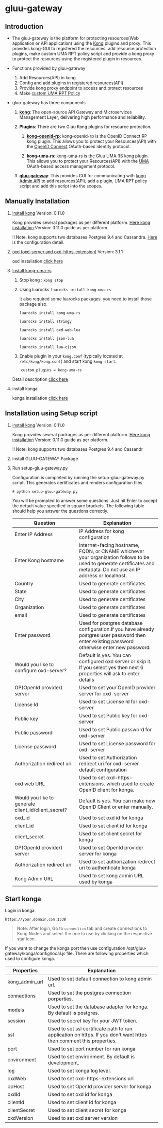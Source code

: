 # gluu-gateway

## Introduction

* The gluu-gateway is the platform for protecting resources(Web application or API application) using the [Kong](https://getkong.org) plugins and proxy. This provides kong-GUI to registered the resources, add resource protection plugins, make custom UMA RPT policy script and provide a kong proxy to protect the resources using the registered plugin in resources.

* Functions provided by gluu-gateway 
    1. Add Resources(API) in kong
    2. Config and add plugins in registered resources(API)
    3. Provide kong proxy endpoint to access and protect resources
    4. Make [custom UMA RPT Policy](https://gluu.org/docs/ce/3.1.1/admin-guide/uma/#uma-rpt-authorization-policies)
 

* gluu-gateway has three components
    1. **[kong](https://getkong.org/)**: The open-source API Gateway and Microservices Management Layer, delivering high performance and reliability.

    2. **Plugins**: There are two Gluu Kong plugins for resource protection. 

        1. **[kong-openid-rp](/kong-openid-rp)**: kong-openid-rp is the OpenID Connect RP kong plugin. This allows you to protect your Resources(API) with the [OpenID Connect](https://gluu.org/docs/ce/admin-guide/openid-connect/) OAuth-based identity protocol.
 
        2. **[kong-uma-rs](/kong-uma-rs)**: kong-uma-rs is the Gluu UMA RS kong plugin. This allows you to protect your Resources(API) with the [UMA](https://kantarainitiative.org/confluence/display/uma/Home) OAuth-based access management protocol.

    3. **[gluu-gateway](https://github.com/GluuFederation/kong-plugins/tree/master/gluu-gateway)**:  This provides GUI for communicating with [kong Admin API](https://getkong.org/docs/0.11.x/admin-api/) to add resources(API), add a plugin, UMA RPT policy script and add this script into the scopes.

## Manually Installation

1. [Install kong](https://getkong.org/install) Version: 0.11.0
    
    Kong provides several packages as per different platform. [Here kong installation](https://getkong.org/install) Version: 0.11.0 guide as per platform.

    !! Note: kong supports two databases Postgres 9.4 and Cassandra. [Here](https://getkong.org/docs/0.11.x/configuration/#datastore-section) is the configuration detail.

2. [oxd (oxd-server and oxd-https-extension)](https://gluu.org/docs/oxd/3.1.1/) Version: 3.1.1
    
    oxd installation [click here](https://gluu.org/docs/oxd/3.1.1/install/)

4. [Install kong-uma-rs](https://github.com/GluuFederation/kong-plugins/tree/master/kong-uma-rs)
    1. Stop kong : `kong stop`
    2. 
        Using luarocks `luarocks install kong-uma-rs`.
        
        It also required some luarocks packages. you need to install those package also.
        
        `luarocks install kong-uma-rs`

        `luarocks install stringy`
        
        `luarocks install oxd-web-lua`
        
        `luarocks install json-lua`
        
        `luarocks install lua-cjson`
            
    3. Enable plugin in your `kong.conf` (typically located at `/etc/kong/kong.conf`) and start kong `kong start`.
    
    ```
        custom_plugins = kong-uma-rs
    ```
    Detail description [click here](https://github.com/GluuFederation/kong-plugins/tree/master/kong-uma-rs)

5. Install konga

    konga installation [click here](https://github.com/GluuFederation/kong-plugins/tree/master/konga)    

## Installation using Setup script

1. [Install kong](https://getkong.org/install) Version: 0.11.0
    
    Kong provides several packages as per different platform. [Here kong installation](https://getkong.org/install) Version: 0.11.0 guide as per platform.

    !! Note: kong supports two databases Postgres 9.4 and Cassandr

2. Install GLUU-GATEWAY Package

3. Run setup-gluu-gateway.py

    Configuration is completed by running the setup-gluu-gateway.py script. This generates certificates and renders configuration files.

    ```
    # python setup-gluu-gateway.py
    ```
    
    You will be prompted to answer some questions. Just hit Enter to accept the default value specified in square brackets. The following table should help you answer the questions correctly.
    
    | Question | Explanation |
    |----------|-------------|
    | Enter IP Address | IP Address for kong configuration |
    | Enter Kong hostname | Internet-facing hostname, FQDN, or CNAME whichever your organization follows to be used to generate certificates and metadata. Do not use an IP address or localhost. |
    | Country | Used to generate certificates |
    | State | Used to generate certificates |
    | City | Used to generate certificates |
    | Organization | Used to generate certificates |
    | email | Used to generate certificates |
    | Enter password | Used for postgres database configuration.If you have already postgres user password then enter existing password otherwise enter new password. |
    | Would you like to configure oxd-server? | Default is yes. You can configured oxd server or skip it. If you select yes then next 6 properties will ask to enter details |
    | OP(OpenId provider) server | Used to set your OpenID provider server for oxd-server |
    | License Id | Used to set License Id for oxd-server |
    | Public key | Used to set Public key for oxd-server |
    | Public password | Used to set Public password for oxd-server |
    | License password | Used to set License password for oxd-server |
    | Authorization redirect uri | Used to set Authorization redirect uri for oxd-server default configuration |
    | oxd web URL | Used to set oxd-https-extensions. which used to create OpenID client for konga. |
    | Would you like to generate client_id/client_secret? | Default is yes. You can make new OpenID Client or enter manually. |
    | oxd_id | Used to set oxd id for konga |
    | client_id | Used to set client id for konga |
    | client_secret | Used to set client secret for konga |
    | OP(OpenId provider) server | Used to set OpenId provider server for konga |
    | Authorization redirect uri | Used to set authorization redirect uri to authenticate konga |
    | Kong Admin URL | Used to set kong admin URL used by konga |

## Start konga
Login in konga

```
https://your.domain.com:1338
```

> Note: After login, Go to `connection` tab and create connections to Kong Nodes and select the one to use by clicking on the respective star icon.

If you want to change the konga port then use configuration /opt/gluu-gateway/konga/config/local.js file.
There are following properties which used to configure konga.

| Properties | Explanation |
|----------|-------------|
| kong_admin_url | Used to set default connection to kong admin url. |
| connections | Used to set the postgres connection porperties. |
| models | Used to set the database adapter for konga. By default is postgres. |
| session | Used to secret key for your JWT token. |
| ssl | Used to set ssl certificate path to run application on https. If you don't want https then comment this properties. |
| port | Used to set port number for run konga |
| environment | Used to set environment. By default is development. |
| log | Used to set konga log level. |
| oxdWeb | Used to set oxd-https-extensions url. |
| opHost | Used to set OpenId provider server for konga |
| oxdId | Used to set oxd id for konga |
| clientId | Used to set client id for konga |
| clientSecret | Used to set client secret for konga |
| oxdVersion | Used to set oxd server version |
